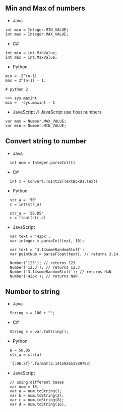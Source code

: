 ## Min and Max of numbers
- Java
```
int min = Integer.MIN_VALUE;
int max = Integer.MAX_VALUE;
```
- C#
```  
int min = int.MinValue;
int max = int.MaxValue;
```
- Python
```
min = -2^(n-1) 
max = 2^(n-1) - 1.

# python 2

>>> sys.maxint
min =  -sys.maxint - 1
```
- JavaScript
// JavaScript use float numbers
```
var max = Number.MAX_VALUE;
var min = Number.MIN_VALUE;

```




## Convert string to number
- Java
```
  int num = Integer.parseInt(t)
```
- C#
```  
  int x = Convert.ToInt32(TextBoxD1.Text)
```
- Python
```
  str_a = '50'
  c = int(str_a)
  
  str_a = '50.85'
  c = float(str_a)

```
- JavaScript
```
  var text = '42px';
  var integer = parseInt(text, 10);

  var text = '3.14someRandomStuff';
  var pointNum = parseFloat(text); // returns 3.14

  Number('123'); // returns 123
  Number('12.3'); // returns 12.3
  Number('3.14someRandomStuff'); // returns NaN
  Number('42px'); // returns NaN

```




## Number to string
- Java
```
  String s = 100 + "";
```
- C#
```  
  String s = var.toString();
```
- Python
```
  a = 50.85
  str_a = str(a)

  '{:06.2f}'.format(3.141592653589793)
```
- JavaScript
```
  // using different bases
  var num = 15;
  var a = num.toString();
  var b = num.toString(2);
  var c = num.toString(8);
  var d = num.toString(16);
```